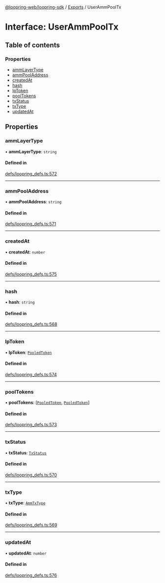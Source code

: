 [@loopring-web/loopring-sdk](../README.md) / [Exports](../modules.md) / UserAmmPoolTx

# Interface: UserAmmPoolTx

## Table of contents

### Properties

- [ammLayerType](UserAmmPoolTx.md#ammlayertype)
- [ammPoolAddress](UserAmmPoolTx.md#ammpooladdress)
- [createdAt](UserAmmPoolTx.md#createdat)
- [hash](UserAmmPoolTx.md#hash)
- [lpToken](UserAmmPoolTx.md#lptoken)
- [poolTokens](UserAmmPoolTx.md#pooltokens)
- [txStatus](UserAmmPoolTx.md#txstatus)
- [txType](UserAmmPoolTx.md#txtype)
- [updatedAt](UserAmmPoolTx.md#updatedat)

## Properties

### ammLayerType

• **ammLayerType**: `string`

#### Defined in

[defs/loopring_defs.ts:572](https://github.com/Loopring/loopring_sdk/blob/538bd47/src/defs/loopring_defs.ts#L572)

___

### ammPoolAddress

• **ammPoolAddress**: `string`

#### Defined in

[defs/loopring_defs.ts:571](https://github.com/Loopring/loopring_sdk/blob/538bd47/src/defs/loopring_defs.ts#L571)

___

### createdAt

• **createdAt**: `number`

#### Defined in

[defs/loopring_defs.ts:575](https://github.com/Loopring/loopring_sdk/blob/538bd47/src/defs/loopring_defs.ts#L575)

___

### hash

• **hash**: `string`

#### Defined in

[defs/loopring_defs.ts:568](https://github.com/Loopring/loopring_sdk/blob/538bd47/src/defs/loopring_defs.ts#L568)

___

### lpToken

• **lpToken**: [`PooledToken`](PooledToken.md)

#### Defined in

[defs/loopring_defs.ts:574](https://github.com/Loopring/loopring_sdk/blob/538bd47/src/defs/loopring_defs.ts#L574)

___

### poolTokens

• **poolTokens**: [[`PooledToken`](PooledToken.md), [`PooledToken`](PooledToken.md)]

#### Defined in

[defs/loopring_defs.ts:573](https://github.com/Loopring/loopring_sdk/blob/538bd47/src/defs/loopring_defs.ts#L573)

___

### txStatus

• **txStatus**: [`TxStatus`](../enums/TxStatus.md)

#### Defined in

[defs/loopring_defs.ts:570](https://github.com/Loopring/loopring_sdk/blob/538bd47/src/defs/loopring_defs.ts#L570)

___

### txType

• **txType**: [`AmmTxType`](../enums/AmmTxType.md)

#### Defined in

[defs/loopring_defs.ts:569](https://github.com/Loopring/loopring_sdk/blob/538bd47/src/defs/loopring_defs.ts#L569)

___

### updatedAt

• **updatedAt**: `number`

#### Defined in

[defs/loopring_defs.ts:576](https://github.com/Loopring/loopring_sdk/blob/538bd47/src/defs/loopring_defs.ts#L576)
